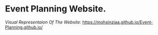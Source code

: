 # Event Planning Website.
_Visual Representaion Of The Website:_ https://mohsinziaa.github.io/Event-Planning.github.io/
